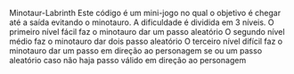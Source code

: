 Minotaur-Labrinth
Este código é um mini-jogo no qual o objetivo é chegar 
até a saída evitando o minotauro.
A dificuldade é dividida em 3 níveis.
O primeiro nível fácil faz o minotauro dar um passo aleatório
O segundo nível médio faz o minotauro dar dois passo aleatório
O terceiro nível difícil faz o minotauro dar um passo em direção ao
personagem se ou um passo aleatório caso não haja passo válido em direção ao personagem  
